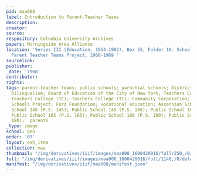 ```yaml
---
pid: maa008
label: Introduction to Parent-Teacher Teams
description:
creator:
source:
respository: Columbia University Archives
papers: Morningside Area Alliance
location: 'Series III (Education, 1954-1982), Box 55, Folder 16: School District 5:
  Parent Teacher Teams Project, 1968-1969 '
sourcelink:
publisher:
_date: '1968'
contributor:
rights:
tags: parent-teacher teams; public schools; parochial schools; District 5; community;
  bilingualism; Board of Education of the City of New York; Teachers College (TC);
  Teachers College (TC); Teachers College (TC); Community Corporation; Urban Community
  Schools Project; Ford Foundation; vocational education; Ascension School; Public
  School 145 (P.S. 145); Public School 145 (P.S. 145); Public School 165 (P.S. 165);
  Public School 165 (P.S. 165); Public School 180 (P.S. 180); Public School 180 (P.S.
  180);  parents
_type: image
school: gen
order: '07'
layout: exh_item
collection: maa
thumbnail: "/img/derivatives/iiif/images/maa008_1600420016/full/250,/0/default.jpg"
full: "/img/derivatives/iiif/images/maa008_1600420016/full/1140,/0/default.jpg"
manifest: "/img/derivatives/iiif/maa008/manifest.json"
---
```

